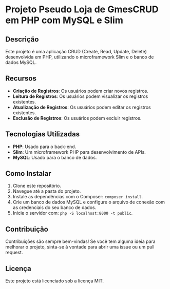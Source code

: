 # Projeto Pseudo Loja de GmesCRUD em PHP com MySQL e Slim

## Descrição

Este projeto é uma aplicação CRUD (Create, Read, Update, Delete) desenvolvida em PHP, utilizando o microframework Slim e o banco de dados MySQL.

## Recursos

- **Criação de Registros**: Os usuários podem criar novos registros.
- **Leitura de Registros**: Os usuários podem visualizar os registros existentes.
- **Atualização de Registros**: Os usuários podem editar os registros existentes.
- **Exclusão de Registros**: Os usuários podem excluir registros.

## Tecnologias Utilizadas

- **PHP**: Usado para o back-end.
- **Slim**: Um microframework PHP para desenvolvimento de APIs.
- **MySQL**: Usado para o banco de dados.

## Como Instalar

1. Clone este repositório.
2. Navegue até a pasta do projeto.
3. Instale as dependências com o Composer: `composer install`.
4. Crie um banco de dados MySQL e configure o arquivo de conexão com as credenciais do seu banco de dados.
5. Inicie o servidor com: `php -S localhost:8000 -t public`.

## Contribuição

Contribuições são sempre bem-vindas! Se você tem alguma ideia para melhorar o projeto, sinta-se à vontade para abrir uma issue ou um pull request.

## Licença

Este projeto está licenciado sob a licença MIT.
